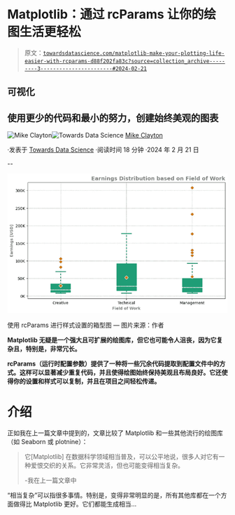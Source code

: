# Matplotlib：通过 rcParams 让你的绘图生活更轻松

> 原文：[`towardsdatascience.com/matplotlib-make-your-plotting-life-easier-with-rcparams-d88f202fa83c?source=collection_archive---------3-----------------------#2024-02-21`](https://towardsdatascience.com/matplotlib-make-your-plotting-life-easier-with-rcparams-d88f202fa83c?source=collection_archive---------3-----------------------#2024-02-21)

## 可视化

## 使用更少的代码和最小的努力，创建始终美观的图表

[](https://medium.com/@maclayton?source=post_page---byline--d88f202fa83c--------------------------------)![Mike Clayton](https://medium.com/@maclayton?source=post_page---byline--d88f202fa83c--------------------------------)[](https://towardsdatascience.com/?source=post_page---byline--d88f202fa83c--------------------------------)![Towards Data Science](https://towardsdatascience.com/?source=post_page---byline--d88f202fa83c--------------------------------) [Mike Clayton](https://medium.com/@maclayton?source=post_page---byline--d88f202fa83c--------------------------------)

·发表于 [Towards Data Science](https://towardsdatascience.com/?source=post_page---byline--d88f202fa83c--------------------------------) ·阅读时间 18 分钟 ·2024 年 2 月 21 日

--

![](img/77f530150cd548da0993c643068fa990.png)

使用 rcParams 进行样式设置的箱型图 — 图片来源：作者

**Matplotlib 无疑是一个强大且可扩展的绘图库，但它也可能令人沮丧，因为它复杂且，特别是，非常冗长。**

**rcParams（运行时配置参数）提供了一种将一些冗余代码提取到配置文件中的方式。这样可以显著减少重复代码，并且使得绘图始终保持美观且布局良好。它还使得你的设置和样式可以复制，并且在项目之间轻松传递。**

# 介绍

正如我在上一篇文章中提到的，文章比较了 Matplotlib 和一些其他流行的绘图库（如 Seaborn 或 plotnine）：

> 它[Matplotlib] 在数据科学领域相当普及，可以公平地说，很多人对它有一种爱恨交织的关系。它非常灵活，但也可能变得相当复杂。
> 
> -我在上一篇文章中

“相当复杂”可以指很多事情。特别是，变得非常明显的是，所有其他库都在一个方面做得比 Matplotlib 更好。它们都能生成相当…
